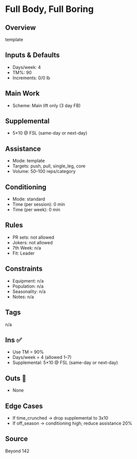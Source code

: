 # Full Body, Full Boring

## Overview
template

## Inputs & Defaults
- Days/week: 4
- TM%: 90
- Increments: 0/0 lb

## Main Work
- Scheme: Main lift only (3 day FB)

## Supplemental
- 5×10 @ FSL (same-day or next-day)

## Assistance
- Mode: template
- Targets: push, pull, single_leg, core
- Volume: 50–100 reps/category

## Conditioning
- Mode: standard
- Time (per session): 0 min
- Time (per week): 0 min

## Rules
- PR sets: not allowed
- Jokers: not allowed
- 7th Week: n/a
- Fit: Leader

## Constraints
- Equipment: n/a
- Population: n/a
- Seasonality: n/a
- Notes: n/a

## Tags
n/a

## Ins ✅
- Use TM = 90%
- Days/week = 4 (allowed 1–7)
- Supplemental: 5×10 @ FSL (same-day or next-day)

## Outs 🚫
- None

## Edge Cases
- If time_crunched → drop supplemental to 3x10
- If off_season → conditioning high; reduce assistance 20%

## Source
Beyond 142